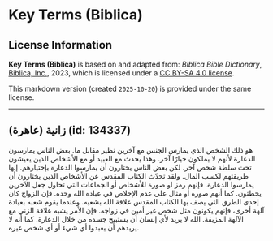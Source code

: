 # Key Terms (Biblica)

## License Information

**Key Terms (Biblica)** is based on and adapted from: _Biblica Bible Dictionary_, [Biblica, Inc.](https://www.biblica.com/), 2023, which is licensed under a [CC BY-SA 4.0 license](https://creativecommons.org/licenses/by-sa/4.0/legalcode.en).

This markdown version (created `2025-10-20`) is provided under the same license.



--------------------------------

## زانية (عاهرة) (id: 134337)

هو ذلك الشخص الذي يمارس الجنس مع آخرين نظير مقابل ما. بعض الناس يمارسون الدعارة لأنهم لا يملكون خيارًا آخر. وهذا يحدث مع العبيد أو مع الأشخاص الذين يعيشون تحت سلطة شخص آخر. لكن بعض الناس يختارون أن يمارسوا الدعارة بإختيارهم. إنها طريقتهم لكسب المال. ولقد تحدّث الكتاب المقدس عن الأشخاص الذين يختارون أن يمارسوا الدعارة. فإنهم رمز او صورة للأشخاص أو الجماعات التي تحاول جعل الآخرين يخطئون. كما أنهم صورة أو مثال على عدم الإخلاص في عبادة الله وحده. فإن الزواج كان إحدى الطرق التي يصف بها الكتاب المقدس علاقة الله بشعبه. وعندما يقوم شعبه بعبادة آلهة أخرى، فإنهم يكونون مثل شخص غير أمين في زواجه. فإن الأمر يشبه علاقة الزني مع الآلهة المزيفة. الله لا يريد لأي إنسان أن يستبيح جسده من خلال الدعارة. كما أنه لا يريدهم أن يعبدوا أي شيء أو أي شخص غيره.



